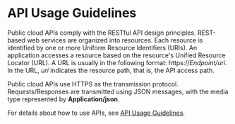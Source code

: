 # API Usage Guidelines<a name="en-us_topic_0168602179"></a>

Public cloud APIs comply with the RESTful API design principles. REST-based web services are organized into resources. Each resource is identified by one or more Uniform Resource Identifiers \(URIs\). An application accesses a resource based on the resource's Unified Resource Locator \(URL\). A URL is usually in the following format: https://_Endpoint/uri_. In the URL,  _uri_  indicates the resource path, that is, the API access path.

Public cloud APIs use HTTPS as the transmission protocol. Requests/Responses are transmitted using JSON messages, with the media type represented by  **Application/json**.

For details about how to use APIs, see  [API Usage Guidelines](https://docs.otc.t-systems.com/en-us/api/apiug/apig-en-api-180328001.html?tag=API%20Documents).

